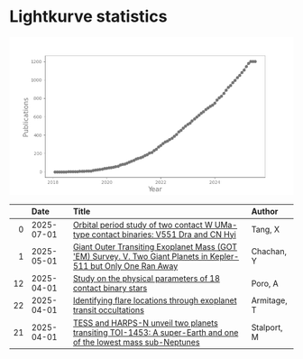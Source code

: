 
<h1>Lightkurve statistics</h1>

![publications](out/lightkurve-publications.png)  

|    | Date       | Title                                                                                                                                                                              | Author      |
|---:|:-----------|:-----------------------------------------------------------------------------------------------------------------------------------------------------------------------------------|:------------|
|  0 | 2025-07-01 | [Orbital period study of two contact W UMa-type contact binaries: V551 Dra and CN Hyi](https://ui.adsabs.harvard.edu/abs/2025NewA..11702357T/abstract)                             | Tang, X     |
|  1 | 2025-05-01 | [Giant Outer Transiting Exoplanet Mass (GOT 'EM) Survey. V. Two Giant Planets in Kepler-511 but Only One Ran Away](https://ui.adsabs.harvard.edu/abs/2025AJ....169..248C/abstract) | Chachan, Y  |
| 12 | 2025-04-01 | [Study on the physical parameters of 18 contact binary stars](https://ui.adsabs.harvard.edu/abs/2025MNRAS.538.1427P/abstract)                                                      | Poro, A     |
| 22 | 2025-04-01 | [Identifying flare locations through exoplanet transit occultations](https://ui.adsabs.harvard.edu/abs/2025MNRAS.538.2937A/abstract)                                               | Armitage, T |
| 21 | 2025-04-01 | [TESS and HARPS-N unveil two planets transiting TOI-1453: A super-Earth and one of the lowest mass sub-Neptunes](https://ui.adsabs.harvard.edu/abs/2025A&A...696A..86S/abstract)   | Stalport, M |
    